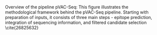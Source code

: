 Overview of the pipeline pVAC-Seq: This figure illustrates the methodological framework behind the pVAC-Seq pipeline. Starting with preparation of inputs, it consists of three main steps - epitope prediction, integration of sequencing information, and filtered candidate selection \cite{26825632}